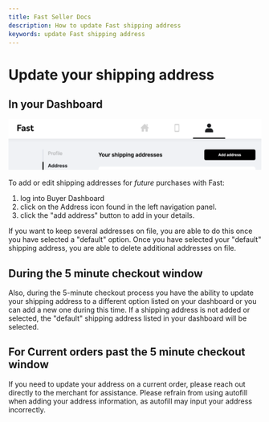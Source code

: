 ```yaml
---
title: Fast Seller Docs
description: How to update Fast shipping address
keywords: update Fast shipping address
---
```


# Update your shipping address

## In your Dashboard

<img src="./images/shipping-address.png"/>

To add or edit shipping addresses for _future_ purchases with Fast:

1. log into Buyer Dashboard
2. click on the Address icon found in the left navigation panel.
3. click the "add address" button to add in your details.

If you want to keep several addresses on file, you are able to do this once you have selected a "default" option. Once you have selected your "default" shipping address, you are able to delete additional addresses on file.

## During the 5 minute checkout window

Also, during the 5-minute checkout process you have the ability to update your shipping address to a different option listed on your dashboard or you can add a new one during this time. If a shipping address is not added or selected, the "default" shipping address listed in your dashboard will be selected.

## For Current orders past the 5 minute checkout window

If you need to update your address on a current order, please reach out directly to the merchant for assistance. Please refrain from using autofill when adding your address information, as autofill may input your address incorrectly.
